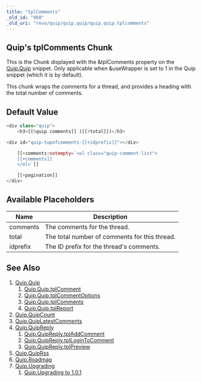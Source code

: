 ```yaml
---
title: "tplComments"
_old_id: "960"
_old_uri: "revo/quip/quip.quip/quip.quip.tplcomments"
---
```


## Quip's tplComments Chunk

This is the Chunk displayed with the &tplComments property on the [Quip.Quip](extras/quip/quip "Quip.Quip") snippet. Only applicable when &useWrapper is set to 1 in the Quip snippet (which it is by default).

This chunk wraps the comments for a thread, and provides a heading with the total number of comments.

## Default Value

```php
<div class="quip">
    <h3>[[%quip.comments]] ([[+total]])</h3>

<div id="quip-topofcomments-[[+idprefix]]"></div>

    [[+comments:notempty=`<ol class="quip-comment-list">
    [[+comments]]
    </ol>`]]

    [[+pagination]]
</div>
```

## Available Placeholders

| Name     | Description                                   |
| -------- | --------------------------------------------- |
| comments | The comments for the thread.                  |
| total    | The total number of comments for this thread. |
| idprefix | The ID prefix for the thread's comments.      |

## See Also

1. [Quip.Quip](extras/quip/quip)
    1. [Quip.Quip.tplComment](extras/quip/quip/tplcomment)
    2. [Quip.Quip.tplCommentOptions](extras/quip/quip/tplcommentoptions)
    3. [Quip.Quip.tplComments](extras/quip/quip/tplcomments)
    4. [Quip.Quip.tplReport](extras/quip/quip/tplreport)
2. [Quip.QuipCount](extras/quip/quip.quipcount)
3. [Quip.QuipLatestComments](extras/quip/quip.quiplatestcomments)
4. [Quip.QuipReply](extras/quip/quip.quipreply)
    1. [Quip.QuipReply.tplAddComment](extras/quip/quip.quipreply/quipreply.tpladdcomment)
    2. [Quip.QuipReply.tplLoginToComment](extras/quip/quip.quipreply/quipreply.tpllogintocomment)
    3. [Quip.QuipReply.tplPreview](extras/quip/quip.quipreply/quipreply.tplpreview)
5. [Quip.QuipRss](extras/quip/quip.quiprss)
6. [Quip.Roadmap](extras/quip/quip.roadmap)
7. [Quip.Upgrading](extras/quip/quip.upgrading)
    1. [Quip.Upgrading to 1.0.1](extras/quip/quip.upgrading/upgrading-to-1.0.1)
